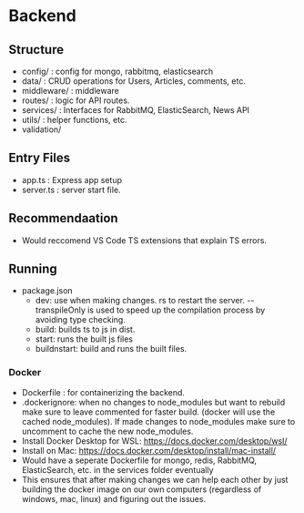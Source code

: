 # Backend

## Structure
- config/ : config for mongo, rabbitmq, elasticsearch
- data/ : CRUD operations for Users, Articles, comments, etc.
- middleware/ : middleware
- routes/ : logic for API routes.
- services/ : Interfaces for RabbitMQ, ElasticSearch, News API
- utils/ : helper functions, etc.
- validation/

## Entry Files
- app.ts : Express app setup
- server.ts : server start file.

## Recommendaation
- Would reccomend VS Code TS extensions that explain TS errors.

## Running
- package.json
  - dev: use when making changes. rs to restart the server. --transpileOnly is used to speed up the compilation process by avoiding type checking.
  - build: builds ts to js in dist.
  - start: runs the built js files
  - buildnstart: build and runs the built files.

### Docker
- Dockerfile : for containerizing the backend.
- .dockerignore: when no changes to node_modules but want to rebuild make sure to leave commented for faster build. (docker will use the cached node_modules). If made changes to node_modules make sure to uncomment to cache the new node_modules.
- Install Docker Desktop for WSL: https://docs.docker.com/desktop/wsl/
- Install on Mac: https://docs.docker.com/desktop/install/mac-install/
- Would have a seperate Dockerfile for mongo, redis, RabbitMQ, ElasticSearch, etc. in the services folder eventually
- This ensures that after making changes we can help each other by just building the docker image on our own computers (regardless of windows, mac, linux) and figuring out the issues.
